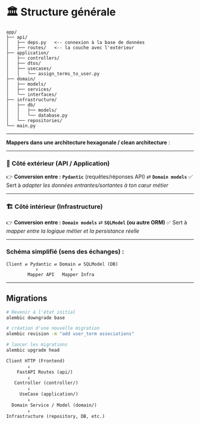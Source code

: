# 🏛 Structure générale

```
app/
├── api/
│   ├── deps.py   <-- connexion à la base de données
│   ├── routes/   <-- la couche avec l'extérieur 
├── application/
│   ├── controllers/
│   ├── dtos/
│   ├── usecases/
│   │   └── assign_terms_to_user.py
├── domain/
│   ├── models/
│   ├── services/
│   └── interfaces/
├── infrastructure/
│   ├── db/
│   │   ├── models/
│   │   └── database.py
│   └── repositories/
└── main.py
```

---


**Mappers dans une architecture hexagonale / clean architecture** :

---

### 🧭 **Côté extérieur (API / Application)**

👉 **Conversion entre :**
**`Pydantic`** (requêtes/réponses API) ⇄ **`Domain models`**
✅ Sert à *adapter les données entrantes/sortantes à ton cœur métier*

---

### 🏗️ **Côté intérieur (Infrastructure)**

👉 **Conversion entre :**
**`Domain models`** ⇄ **`SQLModel` (ou autre ORM)**
✅ Sert à *mapper entre la logique métier et la persistance réelle*

---

### Schéma simplifié (sens des échanges) :

```
Client ⇄ Pydantic ⇄ Domain ⇄ SQLModel (DB)
           ↑            ↑
        Mapper API   Mapper Infra
```

---

## Migrations

```bash
# Revenir à l'état initial
alembic downgrade base

# création d'une nouvelle migration 
alembic revision -m "add user_term associations"

# lancer les migrations
alembic upgrade head
```


```txt
Client HTTP (Frontend)
        ↓
    FastAPI Routes (api/)
        ↓
   Controller (controller/)
        ↓
     UseCase (application/)
        ↓
  Domain Service / Model (domain/)
        ↓
Infrastructure (repository, DB, etc.)
```
